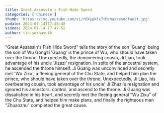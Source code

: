 ```yaml
---
title: Great Assassin's Fish Hide Sword
categories: ['Chinese']
thumb: 'https://img.youtube.com/vi/rDXypkfx7tM/maxresdefault.jpg'
pudate: 2024-07-14T17:48:48
videos: 2024-07-14-17-47-52
author: tin-sokhavuth
---
```

"Great Assassin's Fish Hide Sword" tells the story of the son 'Guang' being the son of Wu Gongzi 'Guang' is the prince of Wu, who should have taken over the throne. Unexpectedly, the domineering cousin, Ji Liao, took advantage of his uncle 'Jizazi' resignation. In spite of the ancestral system, he ascended the throne himself. Ji Guang was unconvinced and secretly met 'Wu Zixu', a fleeing general of the Chu State, and helped him plan the prince, who should have taken over the throne. Unexpectedly, Ji Liao, his overbearing cousin, took advantage of his uncle' Ji Zhazi's resignation and ignored his ancestors. control, and ascend to the throne. Ji Guang was dissatisfied in his heart, and secretly met the fleeing general "Wu Zixu" of the Chu State, and helped him make plans, and finally the righteous man "Zhuanzhu" completed the great cause.